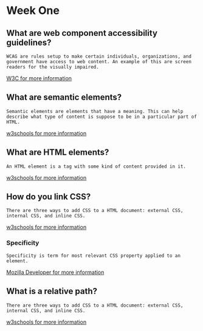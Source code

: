 # Week One

## What are web component accessibility guidelines?
    WCAG are rules setup to make certain individuals, organizations, and government have access to web content. An example of this are screen readers for the visually impaired.
[W3C for more information](https://www.w3.org/WAI/standards-guidelines/wcag/)

## What are semantic elements?

    Semantic elements are elements that have a meaning. This can help describe what type of content is suppose to be in a particular part of HTML.
[w3schools for more information](https://www.w3schools.com/html/html5_semantic_elements.asp)

## What are HTML elements?

    An HTML element is a tag with some kind of content provided in it.
[w3schools for more information](https://www.w3schools.com/html/html_intro.asp)

## How do you link CSS?

    There are three ways to add CSS to a HTML document: external CSS, internal CSS, and inline CSS. 
[w3schools for more information](https://www.w3schools.com/css/css_howto.asp)
### Specificity
    Specificity is term for most relevant CSS property applied to an element.
[Mozilla Developer for more information](https://developer.mozilla.org/en-US/docs/Web/CSS/Specificity)

## What is a relative path?

    There are three ways to add CSS to a HTML document: external CSS, internal CSS, and inline CSS. 
[w3schools for more information](https://www.w3schools.com/html/html_filepaths.asp)
